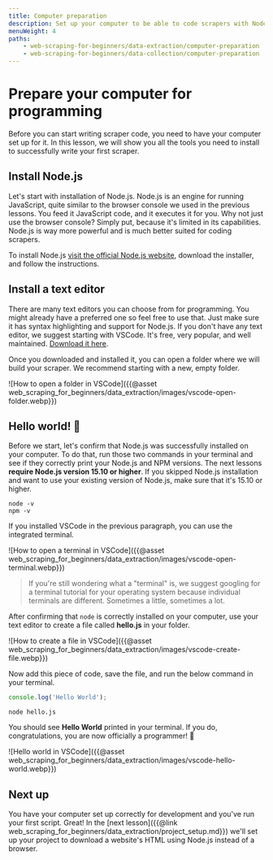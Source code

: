 ```yaml
---
title: Computer preparation
description: Set up your computer to be able to code scrapers with Node.js and JavaScript. Download Node.js and NPM and run a Hello World script.
menuWeight: 4
paths:
    - web-scraping-for-beginners/data-extraction/computer-preparation
    - web-scraping-for-beginners/data-collection/computer-preparation
---
```


# [](#prepare-computer) Prepare your computer for programming

Before you can start writing scraper code, you need to have your computer set up for it. In this lesson, we will show you all the tools you need to install to successfully write your first scraper.

## [](#install-node) Install Node.js

Let's start with installation of Node.js. Node.js is an engine for running JavaScript, quite similar to the browser console we used in the previous lessons. You feed it JavaScript code, and it executes it for you. Why not just use the browser console? Simply put, because it's limited in its capabilities. Node.js is way more powerful and is much better suited for coding scrapers.

To install Node.js [visit the official Node.js website](https://nodejs.org/en/download/), download the installer, and follow the instructions.

## [](#install-an-editor) Install a text editor

There are many text editors you can choose from for programming. You might already have a preferred one so feel free to use that. Just make sure it has syntax highlighting and support for Node.js. If you don't have any text editor, we suggest starting with VSCode. It's free, very popular, and well maintained. [Download it here](https://code.visualstudio.com/download).

Once you downloaded and installed it, you can open a folder where we will build your scraper. We recommend starting with a new, empty folder.

![How to open a folder in VSCode]({{@asset web_scraping_for_beginners/data_extraction/images/vscode-open-folder.webp}})

## [](#hello-world) Hello world! 👋

Before we start, let's confirm that Node.js was successfully installed on your computer. To do that, run those two commands in your terminal and see if they correctly print your Node.js and NPM versions. The next lessons **require Node.js version 15.10 or higher**. If you skipped Node.js installation and want to use your existing version of Node.js, make sure that it's 15.10 or higher.

```shell
node -v
npm -v
```

If you installed VSCode in the previous paragraph, you can use the integrated terminal.

![How to open a terminal in VSCode]({{@asset web_scraping_for_beginners/data_extraction/images/vscode-open-terminal.webp}})

> If you're still wondering what a "terminal" is, we suggest googling for a terminal tutorial for your operating system because individual terminals are different. Sometimes a little, sometimes a lot.

After confirming that `node` is correctly installed on your computer, use your text editor to create a file called **hello.js** in your folder.

![How to create a file in VSCode]({{@asset web_scraping_for_beginners/data_extraction/images/vscode-create-file.webp}})

Now add this piece of code, save the file, and run the below command in your terminal.

```JavaScript
console.log('Hello World');
```

```shell
node hello.js
```

You should see **Hello World** printed in your terminal. If you do, congratulations, you are now officially a programmer! 🚀

![Hello world in VSCode]({{@asset web_scraping_for_beginners/data_extraction/images/vscode-hello-world.webp}})

## [](#next) Next up

You have your computer set up correctly for development and you've run your first script. Great! In the [next lesson]({{@link web_scraping_for_beginners/data_extraction/project_setup.md}}) we'll set up your project to download a website's HTML using Node.js instead of a browser.
